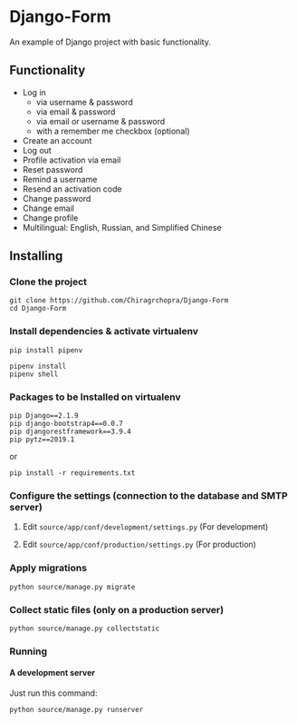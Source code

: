 # Django-Form

An example of Django project with basic functionality.

## Functionality

- Log in
    - via username & password
    - via email & password
    - via email or username & password
    - with a remember me checkbox (optional)
- Create an account
- Log out
- Profile activation via email
- Reset password
- Remind a username
- Resend an activation code
- Change password
- Change email
- Change profile
- Multilingual: English, Russian, and Simplified Chinese


## Installing

### Clone the project

```
git clone https://github.com/Chiragrchopra/Django-Form
cd Django-Form
```

### Install dependencies & activate virtualenv

```
pip install pipenv

pipenv install
pipenv shell
```
### Packages to be Installed on virtualenv

```
pip Django==2.1.9
pip django-bootstrap4==0.0.7
pip djangorestframework==3.9.4
pip pytz==2019.1

```
 or

```
pip install -r requirements.txt

```
### Configure the settings (connection to the database and SMTP server)

1. Edit `source/app/conf/development/settings.py` (For development)

2. Edit `source/app/conf/production/settings.py` (For production)


### Apply migrations

```
python source/manage.py migrate
```


### Collect static files (only on a production server)

```
python source/manage.py collectstatic
```

### Running

#### A development server

Just run this command:

```
python source/manage.py runserver
```
